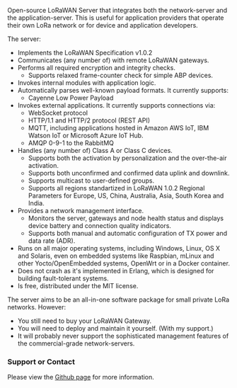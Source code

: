 <p>
 Open-source LoRaWAN Server that integrates both the network-server and the application-server. This is useful for application
 providers that operate their own LoRa network or for device and application developers.
</p>
<p>
The server:
<ul>
 <li>Implements the LoRaWAN Specification v1.0.2</li>
 <li>Communicates (any number of) with remote LoRaWAN gateways.</li>
 <li>Performs all required encryption and integrity checks.
    <ul>
    <li>Supports relaxed frame-counter check for simple ABP devices.</li>
    </ul>
 </li>
 <li>Invokes internal modules with application logic.</li>
 <li>Automatically parses well-known payload formats. It currently supports:
    <ul>
    <li>Cayenne Low Power Payload</li>
    </ul>
 </li>
 <li>Invokes external applications. It currently supports connections via:
    <ul>
    <li>WebSocket protocol</li>
    <li>HTTP/1.1 and HTTP/2 protocol (REST API)</li>
    <li>MQTT, including applications hosted in Amazon AWS IoT, IBM Watson IoT or Microsoft Azure IoT Hub.</li>
    <li>AMQP 0-9-1 to the RabbitMQ</li>
    </ul>
 </li>
 <li>Handles (any number of) Class A or Class C devices.
    <ul>
    <li>Supports both the activation by personalization and the over-the-air activation.</li>
    <li>Supports both unconfirmed and confirmed data uplink and downlink.</li>
    <li>Supports multicast to user-defined groups.</li>
    <li>Supports all regions standartized in LoRaWAN 1.0.2 Regional Parameters for Europe, US, China, Australia, Asia, South Korea and India.</li>
    </ul>
 </li>
 <li>Provides a network management interface.
    <ul>
    <li>Monitors the server, gateways and node health status and displays device battery and connection quality indicators.</li>
    <li>Supports both manual and automatic configuration of TX power and data rate (ADR).</li>
    </ul>
 </li>
 <li>Runs on all major operating systems, including Windows, Linux, OS X and Solaris, even on embedded systems like Raspbian, mLinux and other Yocto/OpenEmbedded systems, OpenWrt or in a Docker container.</li>
 <li>Does not crash as it's implemented in Erlang, which is designed for building fault-tolerant systems.</li>
 <li>Is free, distributed under the MIT license.</li>
</ul>
</p>
<p>
The server aims to be an all-in-one software package for small private LoRa networks.
However:
<ul>
 <li>You still need to buy your LoRaWAN Gateway.</li>
 <li>You will need to deploy and maintain it yourself. (With my support.)</li>
 <li>It will probably never support the sophisticated management features of the commercial-grade network-servers.</li>
</ul>
</p>
<h3>Support or Contact</h3>
<p>
Please view the <a href="https://github.com/gotthardp/lorawan-server">Github page</a> for more information.
</p>
